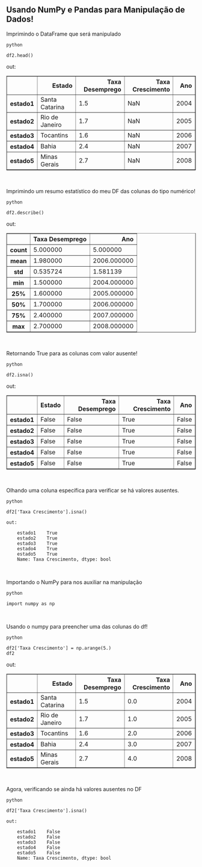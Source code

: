 
## Usando NumPy e Pandas para Manipulação de Dados!

Imprimindo o DataFrame que será manipulado
```
python

df2.head()
```
out:
<div>
<style scoped>
    .dataframe tbody tr th:only-of-type {
        vertical-align: middle;
    }

    .dataframe tbody tr th {
        vertical-align: top;
    }

    .dataframe thead th {
        text-align: right;
    }
</style>
<table border="1" class="dataframe">
  <thead>
    <tr style="text-align: right;">
      <th></th>
      <th>Estado</th>
      <th>Taxa Desemprego</th>
      <th>Taxa Crescimento</th>
      <th>Ano</th>
    </tr>
  </thead>
  <tbody>
    <tr>
      <th>estado1</th>
      <td>Santa Catarina</td>
      <td>1.5</td>
      <td>NaN</td>
      <td>2004</td>
    </tr>
    <tr>
      <th>estado2</th>
      <td>Rio de Janeiro</td>
      <td>1.7</td>
      <td>NaN</td>
      <td>2005</td>
    </tr>
    <tr>
      <th>estado3</th>
      <td>Tocantins</td>
      <td>1.6</td>
      <td>NaN</td>
      <td>2006</td>
    </tr>
    <tr>
      <th>estado4</th>
      <td>Bahia</td>
      <td>2.4</td>
      <td>NaN</td>
      <td>2007</td>
    </tr>
    <tr>
      <th>estado5</th>
      <td>Minas Gerais</td>
      <td>2.7</td>
      <td>NaN</td>
      <td>2008</td>
    </tr>
  </tbody>
</table>
</div>

<br>

Imprimindo um resumo estatístico do meu DF das colunas do tipo numérico!
```
python

df2.describe()
```
out:
<div>
<style scoped>
    .dataframe tbody tr th:only-of-type {
        vertical-align: middle;
    }

    .dataframe tbody tr th {
        vertical-align: top;
    }

    .dataframe thead th {
        text-align: right;
    }
</style>
<table border="1" class="dataframe">
  <thead>
    <tr style="text-align: right;">
      <th></th>
      <th>Taxa Desemprego</th>
      <th>Ano</th>
    </tr>
  </thead>
  <tbody>
    <tr>
      <th>count</th>
      <td>5.000000</td>
      <td>5.000000</td>
    </tr>
    <tr>
      <th>mean</th>
      <td>1.980000</td>
      <td>2006.000000</td>
    </tr>
    <tr>
      <th>std</th>
      <td>0.535724</td>
      <td>1.581139</td>
    </tr>
    <tr>
      <th>min</th>
      <td>1.500000</td>
      <td>2004.000000</td>
    </tr>
    <tr>
      <th>25%</th>
      <td>1.600000</td>
      <td>2005.000000</td>
    </tr>
    <tr>
      <th>50%</th>
      <td>1.700000</td>
      <td>2006.000000</td>
    </tr>
    <tr>
      <th>75%</th>
      <td>2.400000</td>
      <td>2007.000000</td>
    </tr>
    <tr>
      <th>max</th>
      <td>2.700000</td>
      <td>2008.000000</td>
    </tr>
  </tbody>
</table>
</div>

<br>

Retornando True para as colunas com valor ausente!
```
python

df2.isna()
```
out:
<div>
<style scoped>
    .dataframe tbody tr th:only-of-type {
        vertical-align: middle;
    }

    .dataframe tbody tr th {
        vertical-align: top;
    }

    .dataframe thead th {
        text-align: right;
    }
</style>
<table border="1" class="dataframe">
  <thead>
    <tr style="text-align: right;">
      <th></th>
      <th>Estado</th>
      <th>Taxa Desemprego</th>
      <th>Taxa Crescimento</th>
      <th>Ano</th>
    </tr>
  </thead>
  <tbody>
    <tr>
      <th>estado1</th>
      <td>False</td>
      <td>False</td>
      <td>True</td>
      <td>False</td>
    </tr>
    <tr>
      <th>estado2</th>
      <td>False</td>
      <td>False</td>
      <td>True</td>
      <td>False</td>
    </tr>
    <tr>
      <th>estado3</th>
      <td>False</td>
      <td>False</td>
      <td>True</td>
      <td>False</td>
    </tr>
    <tr>
      <th>estado4</th>
      <td>False</td>
      <td>False</td>
      <td>True</td>
      <td>False</td>
    </tr>
    <tr>
      <th>estado5</th>
      <td>False</td>
      <td>False</td>
      <td>True</td>
      <td>False</td>
    </tr>
  </tbody>
</table>
</div>

<br>

Olhando uma coluna específica para verificar se há valores ausentes.
```
python

df2['Taxa Crescimento'].isna()
```
```
out:

    estado1    True
    estado2    True
    estado3    True
    estado4    True
    estado5    True
    Name: Taxa Crescimento, dtype: bool
```
<br>

Importando o NumPy para nos auxiliar na manipulação
```
python

import numpy as np
```
<br>

Usando o numpy para preencher uma das colunas do df!
```
python

df2['Taxa Crescimento'] = np.arange(5.)
df2
```
out:
<div>
<style scoped>
    .dataframe tbody tr th:only-of-type {
        vertical-align: middle;
    }

    .dataframe tbody tr th {
        vertical-align: top;
    }

    .dataframe thead th {
        text-align: right;
    }
</style>
<table border="1" class="dataframe">
  <thead>
    <tr style="text-align: right;">
      <th></th>
      <th>Estado</th>
      <th>Taxa Desemprego</th>
      <th>Taxa Crescimento</th>
      <th>Ano</th>
    </tr>
  </thead>
  <tbody>
    <tr>
      <th>estado1</th>
      <td>Santa Catarina</td>
      <td>1.5</td>
      <td>0.0</td>
      <td>2004</td>
    </tr>
    <tr>
      <th>estado2</th>
      <td>Rio de Janeiro</td>
      <td>1.7</td>
      <td>1.0</td>
      <td>2005</td>
    </tr>
    <tr>
      <th>estado3</th>
      <td>Tocantins</td>
      <td>1.6</td>
      <td>2.0</td>
      <td>2006</td>
    </tr>
    <tr>
      <th>estado4</th>
      <td>Bahia</td>
      <td>2.4</td>
      <td>3.0</td>
      <td>2007</td>
    </tr>
    <tr>
      <th>estado5</th>
      <td>Minas Gerais</td>
      <td>2.7</td>
      <td>4.0</td>
      <td>2008</td>
    </tr>
  </tbody>
</table>
</div>

<br>

Agora, verificando se ainda há valores ausentes no DF
```
python

df2['Taxa Crescimento'].isna()
```
```
out:

    estado1    False
    estado2    False
    estado3    False
    estado4    False
    estado5    False
    Name: Taxa Crescimento, dtype: bool
```
<br>
